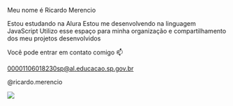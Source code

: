Meu nome é Ricardo Merencio

Estou estudando na Alura
Estou me desenvolvendo na linguagem JavaScript
Utilizo esse espaço para minha organização e compartilhamento dos meu projetos desenvolvidos

Você pode entrar em contato comigo 📫

00001106018230sp@al.educacao.sp.gov.br

@ricardo.merencio

![](https://tenor.com/pt-BR/view/kaiser-rpg-kaiser-desconjura%C3%A7%C3%A3o-cellbit-kaiser-cellbit-gif-21687463)

